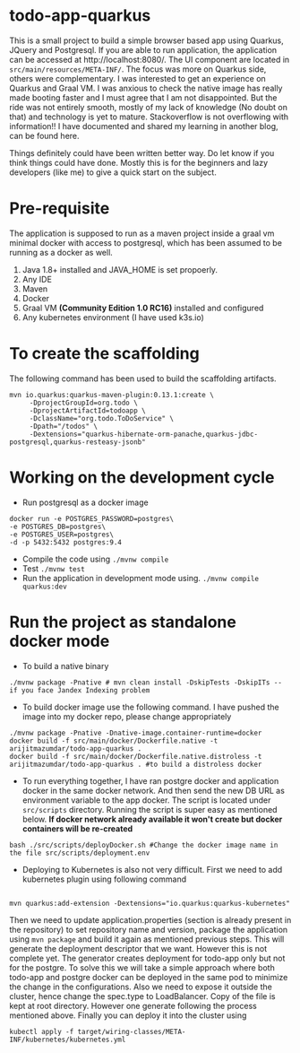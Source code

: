 # todo-app-quarkus
This is a small project to build a simple browser based app using Quarkus, JQuery and Postgresql. If you are able to run application, the application can be accessed at http://localhost:8080/.  The UI component are located in `src/main/resources/META-INF/`. The focus was more on Quarkus side, others were complementary. I was interested to get an experience on Quarkus and Graal VM. I was anxious to check the native image has really made booting faster and I must agree that I am not disappointed. But the ride was not entirely smooth, mostly of my lack of knowledge (No doubt on that) and technology is yet to mature. Stackoverflow is not overflowing with information!! I have documented and shared my learning in another blog, can be found here.

Things definitely could have been written better way. Do let know if you think things could have done. Mostly this is for the beginners and lazy developers (like me) to give a quick start on the subject. 


Pre-requisite
=============
The application is supposed to run as a maven project inside a graal vm minimal docker with access to postgresql, which has been assumed to be running as a docker as well.
1. Java 1.8+ installed and JAVA_HOME is set propoerly.
2. Any IDE
3. Maven
4. Docker
5. Graal VM **(Community Edition 1.0 RC16)** installed and configured 
6. Any kubernetes environment (I have used k3s.io)

To create the scaffolding
=========================
The following command has been used to build the scaffolding artifacts. 
```
mvn io.quarkus:quarkus-maven-plugin:0.13.1:create \
     -DprojectGroupId=org.todo \
     -DprojectArtifactId=todoapp \
     -DclassName="org.todo.ToDoService" \
     -Dpath="/todos" \
     -Dextensions="quarkus-hibernate-orm-panache,quarkus-jdbc-postgresql,quarkus-resteasy-jsonb"
```

Working on the development cycle
=============================
* Run postgresql as a docker image
```
docker run -e POSTGRES_PASSWORD=postgres\
-e POSTGRES_DB=postgres\
-e POSTGRES_USER=postgres\
-d -p 5432:5432 postgres:9.4 
```
* Compile the code using 
```./mvnw compile```
* Test
```./mvnw test```
* Run the application in development mode using.
```./mvnw compile quarkus:dev```

Run the project as standalone docker mode
=========================================
* To build a native binary
```
./mvnw package -Pnative # mvn clean install -DskipTests -DskipITs -- if you face Jandex Indexing problem
```
* To build docker image use the following command. I have pushed the image into my docker repo, please change appropriately
```
./mvnw package -Pnative -Dnative-image.container-runtime=docker
docker build -f src/main/docker/Dockerfile.native -t arijitmazumdar/todo-app-quarkus .
docker build -f src/main/docker/Dockerfile.native.distroless -t arijitmazumdar/todo-app-quarkus . #to build a distroless docker
```
* To run everything together, I have ran postgre docker and application docker in the same docker network. And then send the new DB URL as environment variable to the app docker. The script is located under `src/scripts` directory. Running the script is super easy as mentioned below. **If docker network already available it won't create but docker containers will be re-created**
```
bash ./src/scripts/deployDocker.sh #Change the docker image name in the file src/scripts/deployment.env
```

* Deploying to Kubernetes is also not very difficult. First we need to add kubernetes plugin using following command
```

mvn quarkus:add-extension -Dextensions="io.quarkus:quarkus-kubernetes" 
```
Then we need to update application.properties (section is already present in the repository) to set repository name and version, package the application using `mvn package` and build it again as mentioned previous steps. This will generate the deployment descriptor that we want. However this is not complete yet. The generator creates deployment for todo-app only but not for the postgre. To solve this we will take a simple approach where both todo-app and postgre docker can be deployed in the same pod to minimize the change in the configurations. Also we need to expose it outside the cluster, hence change the spec.type to LoadBalancer. Copy of the file is kept at root directory. However one generate following the process mentioned above. Finally you can deploy it into the cluster using
```
kubectl apply -f target/wiring-classes/META-INF/kubernetes/kubernetes.yml
```

